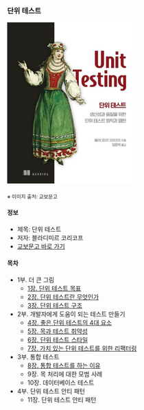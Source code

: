 ### 단위 테스트

<img src="thumbnail.jpg" width="300">

<sub>※ 이미지 출처: 교보문고</sub>

#### 정보
- 제목: 단위 테스트
- 저자: 블라디미르 코리코프
- [교보문고 바로 가기](https://product.kyobobook.co.kr/detail/S000001805070)


#### 목차
- 1부. 더 큰 그림
  - [1장. 단위 테스트 목표](chapter01/README.md)
  - [2장. 단위 테스트란 무엇인가](chapter02/README.md)
  - [3장. 단위 테스트 구조](chapter03/README.md)
- 2부. 개발자에게 도움이 되는 테스트 만들기
  - [4장. 좋은 단위 테스트의 4대 요소](chapter04/README.md)
  - [5장. 목과 테스트 취약성](chapter05/README.md)
  - [6장. 단위 테스트 스타일](chapter06/README.md)
  - [7장. 가치 있는 단위 테스트를 위한 리팩터링](chapter07/README.md)
- 3부. 통합 테스트
  - [8장. 통합 테스트를 하는 이유](chapter08/README.md)
  - 9장. 목 처리에 대한 모범 사례
  - 10장. 데이터베이스 테스트
- 4부. 단위 테스트 안티 패턴
  - 11장. 단위 테스트 안티 패턴
